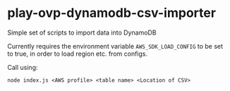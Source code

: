 # play-ovp-dynamodb-csv-importer
Simple set of scripts to import data into DynamoDB

Currently requires the environment variable `AWS_SDK_LOAD_CONFIG` to be set to true, in order to load region etc. from configs.

Call using:

```
node index.js <AWS profile> <table name> <Location of CSV>
```